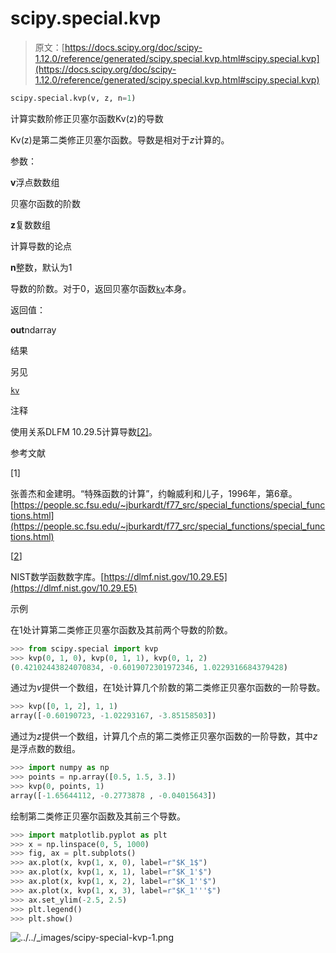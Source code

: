 # scipy.special.kvp

> 原文：[https://docs.scipy.org/doc/scipy-1.12.0/reference/generated/scipy.special.kvp.html#scipy.special.kvp](https://docs.scipy.org/doc/scipy-1.12.0/reference/generated/scipy.special.kvp.html#scipy.special.kvp)

```py
scipy.special.kvp(v, z, n=1)
```

计算实数阶修正贝塞尔函数Kv(z)的导数

Kv(z)是第二类修正贝塞尔函数。导数是相对于*z*计算的。

参数：

**v**浮点数数组

贝塞尔函数的阶数

**z**复数数组

计算导数的论点

**n**整数，默认为1

导数的阶数。对于0，返回贝塞尔函数[`kv`](https://docs.scipy.org/doc/scipy-1.12.0/reference/generated/scipy.special.kvp.html#scipy.special.kvp "scipy.special.kvp")本身。

返回值：

**out**ndarray

结果

另见

[`kv`](https://docs.scipy.org/doc/scipy-1.12.0/reference/generated/scipy.special.kvp.html#scipy.special.kvp "scipy.special.kvp")

注释

使用关系DLFM 10.29.5计算导数[[2]](#r8a50544855b1-2)。

参考文献

[1]

张善杰和金建明。“特殊函数的计算”，约翰威利和儿子，1996年，第6章。[https://people.sc.fsu.edu/~jburkardt/f77_src/special_functions/special_functions.html](https://people.sc.fsu.edu/~jburkardt/f77_src/special_functions/special_functions.html)

[[2](#id1)]

NIST数学函数数字库。[https://dlmf.nist.gov/10.29.E5](https://dlmf.nist.gov/10.29.E5)

示例

在1处计算第二类修正贝塞尔函数及其前两个导数的阶数。

```py
>>> from scipy.special import kvp
>>> kvp(0, 1, 0), kvp(0, 1, 1), kvp(0, 1, 2)
(0.42102443824070834, -0.6019072301972346, 1.0229316684379428) 
```

通过为*v*提供一个数组，在1处计算几个阶数的第二类修正贝塞尔函数的一阶导数。

```py
>>> kvp([0, 1, 2], 1, 1)
array([-0.60190723, -1.02293167, -3.85158503]) 
```

通过为*z*提供一个数组，计算几个点的第二类修正贝塞尔函数的一阶导数，其中*z*是浮点数的数组。

```py
>>> import numpy as np
>>> points = np.array([0.5, 1.5, 3.])
>>> kvp(0, points, 1)
array([-1.65644112, -0.2773878 , -0.04015643]) 
```

绘制第二类修正贝塞尔函数及其前三个导数。

```py
>>> import matplotlib.pyplot as plt
>>> x = np.linspace(0, 5, 1000)
>>> fig, ax = plt.subplots()
>>> ax.plot(x, kvp(1, x, 0), label=r"$K_1$")
>>> ax.plot(x, kvp(1, x, 1), label=r"$K_1'$")
>>> ax.plot(x, kvp(1, x, 2), label=r"$K_1''$")
>>> ax.plot(x, kvp(1, x, 3), label=r"$K_1'''$")
>>> ax.set_ylim(-2.5, 2.5)
>>> plt.legend()
>>> plt.show() 
```

![../../_images/scipy-special-kvp-1.png](../Images/d1f121b0c288dd229d6ec6846c8421c2.png)
